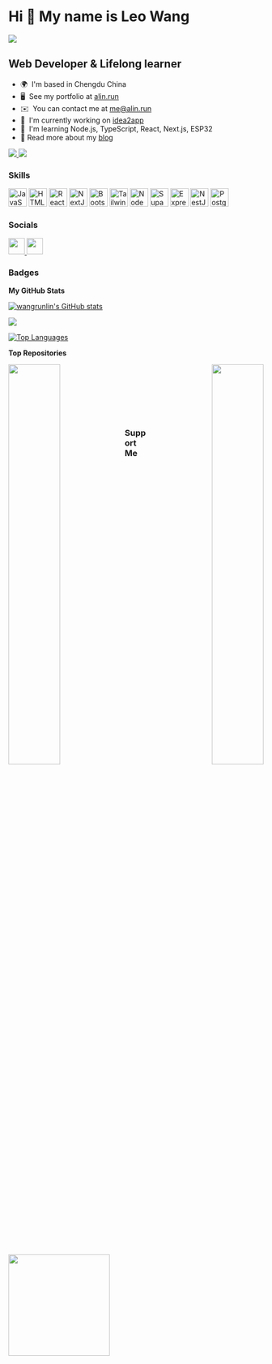 Hi 👋 My name is Leo Wang
=========================

![](https://komarev.com/ghpvc/?username=wangrunlin)

Web Developer & Lifelong learner
--------------------------------

* 🌍  I'm based in Chengdu China
* 🖥️  See my portfolio at [alin.run](http://alin.run)
* ✉️  You can contact me at [me@alin.run](mailto:me@alin.run)
* 🚀  I'm currently working on [idea2app](http://ideapp.dev)
* 🧠  I'm learning Node.js, TypeScript, React, Next.js, ESP32
* 📖  Read more about my [blog](https://wangrunlin.com/blog)

<a href="https://www.twitter.com/wangrunlin_" target="_blank" rel="noreferrer">
  <img src="https://img.shields.io/twitter/follow/wangrunlin_?logo=twitter&style=for-the-badge&color=ffffaf&labelColor=262626" />
</a>  
<a href="https://www.github.com/wangrunlin" target="_blank" rel="noreferrer">
  <img src="https://img.shields.io/github/followers/wangrunlin?logo=github&style=for-the-badge&color=ffffaf&labelColor=262626" />
</a>

### Skills

<p align="left">
  <a href="https://developer.mozilla.org/en-US/docs/Web/JavaScript" target="_blank" rel="noreferrer"><img
      src="https://cdn.jsdelivr.net/gh/danielcranney/profileme-dev@main/public/icons/skills/javascript-colored.svg"
      width="36" height="36" alt="JavaScript" /></a>
  <a href="https://developer.mozilla.org/en-US/docs/Glossary/HTML5" target="_blank" rel="noreferrer"><img
      src="https://cdn.jsdelivr.net/gh/danielcranney/profileme-dev@main/public/icons/skills/html5-colored.svg"
      width="36" height="36" alt="HTML5" /></a>
  <a href="https://reactjs.org/" target="_blank" rel="noreferrer"><img
      src="https://cdn.jsdelivr.net/gh/danielcranney/profileme-dev@main/public/icons/skills/react-colored.svg"
      width="36" height="36" alt="React" /></a>
  <a href="https://nextjs.org/docs" target="_blank" rel="noreferrer"><img
      src="https://cdn.jsdelivr.net/gh/danielcranney/profileme-dev@main/public/icons/skills/nextjs-colored-dark.svg"
      width="36" height="36" alt="NextJs" /></a>
  <a href="https://getbootstrap.com/" target="_blank" rel="noreferrer"><img
      src="https://cdn.jsdelivr.net/gh/danielcranney/profileme-dev@main/public/icons/skills/bootstrap-colored.svg"
      width="36" height="36" alt="Bootstrap" /></a>
  <a href="https://tailwindcss.com/" target="_blank" rel="noreferrer"><img
      src="https://cdn.jsdelivr.net/gh/danielcranney/profileme-dev@main/public/icons/skills/tailwindcss-colored.svg"
      width="36" height="36" alt="TailwindCSS" /></a>
  <a href="https://nodejs.org/en/" target="_blank" rel="noreferrer"><img
      src="https://cdn.jsdelivr.net/gh/danielcranney/profileme-dev@main/public/icons/skills/nodejs-colored.svg"
      width="36" height="36" alt="NodeJS" /></a>
  <a href="https://supabase.io/" target="_blank" rel="noreferrer"><img
      src="https://cdn.jsdelivr.net/gh/danielcranney/profileme-dev@main/public/icons/skills/supabase-colored.svg"
      width="36" height="36" alt="Supabase" /></a>
  <a href="https://expressjs.com/" target="_blank" rel="noreferrer"><img
      src="https://cdn.jsdelivr.net/gh/danielcranney/profileme-dev@main/public/icons/skills/express-colored-dark.svg"
      width="36" height="36" alt="Express" /></a>
  <a href="https://docs.nestjs.com/" target="_blank" rel="noreferrer"><img
      src="https://cdn.jsdelivr.net/gh/danielcranney/profileme-dev@main/public/icons/skills/nestjs-colored.svg"
      width="36" height="36" alt="NestJS" /></a>
  <a href="https://www.postgresql.org/" target="_blank" rel="noreferrer"><img
      src="https://cdn.jsdelivr.net/gh/danielcranney/profileme-dev@main/public/icons/skills/postgresql-colored.svg"
      width="36" height="36" alt="PostgreSQL" /></a>
</p>


### Socials

<p align="left">
  <a href="https://www.github.com/wangrunlin" target="_blank" rel="noreferrer">
    <img src="https://cdn.jsdelivr.net/gh/danielcranney/profileme-dev@main/public/icons/socials/github-dark.svg" width="32" height="32" />
  </a>
  <a href="https://www.twitter.com/wangrunlin_" target="_blank" rel="noreferrer">
    <img src="https://cdn.jsdelivr.net/gh/danielcranney/profileme-dev@main/public/icons/socials/twitter.svg" width="32" height="32" />
  </a>
</p>

### Badges

<b>My GitHub Stats</b>

<a href="http://www.github.com/wangrunlin"><img src="https://github-readme-stats.vercel.app/api?username=wangrunlin&show_icons=true&hide=&count_private=true&title_color=ffffff&text_color=bcbcbc&icon_color=ffffaf&bg_color=262626&hide_border=true&show_icons=true" alt="wangrunlin's GitHub stats" /></a>

<a href="http://www.github.com/wangrunlin"><img src="https://github-readme-streak-stats.herokuapp.com/?user=wangrunlin&stroke=bcbcbc&background=262626&ring=ffffff&fire=ffffff&currStreakNum=bcbcbc&currStreakLabel=ffffff&sideNums=bcbcbc&sideLabels=bcbcbc&dates=bcbcbc&hide_border=true" /></a>

<a href="https://github.com/wangrunlin" align="left"><img src="https://github-readme-stats.vercel.app/api/top-langs/?username=wangrunlin&langs_count=3&title_color=ffffff&text_color=bcbcbc&icon_color=ffffaf&bg_color=262626&hide_border=true&locale=en&custom_title=Top%20%Languages" alt="Top Languages" /></a>

<b>Top Repositories</b>

<div width="100%" align="center">
  <a href="https://github.com/wangrunlin/git-green" align="left">
    <img align="left" width="45%" src="https://github-readme-stats.vercel.app/api/pin/?username=wangrunlin&repo=git-green&title_color=ffffff&text_color=bcbcbc&icon_color=ffffaf&bg_color=262626&hide_border=true&locale=en" />
  </a>
  <a href="https://github.com/wangrunlin/api" align="right">
    <img align="right" width="45%" src="https://github-readme-stats.vercel.app/api/pin/?username=wangrunlin&repo=api&title_color=ffffff&text_color=bcbcbc&icon_color=ffffaf&bg_color=262626&hide_border=true&locale=en" />
  </a>
</div>
<br /><br /><br />
<br /><br /><br />


### Support Me

<a href="https://www.buymeacoffee.com/"><img src="https://cdn.buymeacoffee.com/buttons/v2/default-yellow.png" width="200" /></a>
